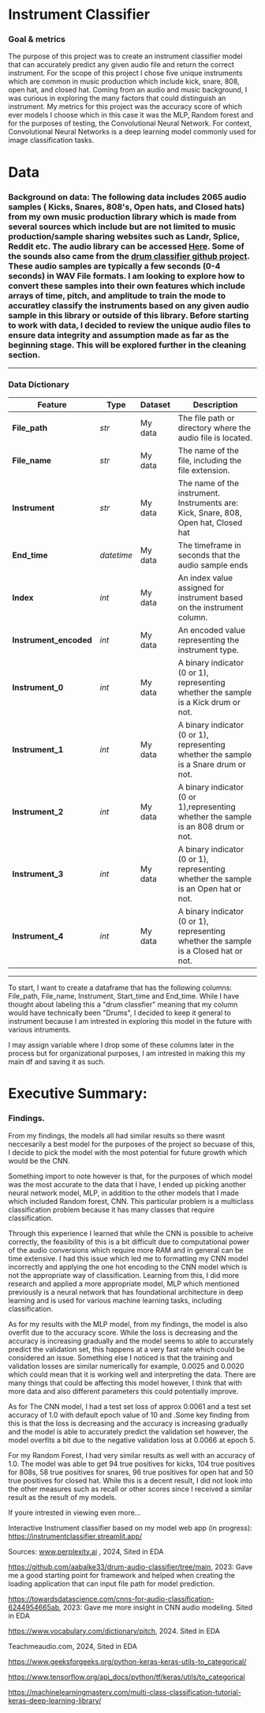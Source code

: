 # Instrument Classifier
### Goal & metrics ###
The purpose of this project was to create an instrument classifier model that can accurately predict any given audio file and return the correct instrument. For the scope of this project I chose five unique instruments which are common in music production which include kick, snare, 808, open hat, and closed hat.  Coming from an audio and music background, I was curious in exploring the many factors that could distinguish an instrument. My metrics for this project was the accuracy score of which ever models I choose which in this case it was the MLP, Random forest and for the purposes of testing, the Convolutional Neural Network. For context, Convolutional Neural Networks is a deep learning model commonly used for image classification tasks.

# Data

 ### Background on data: The following data includes 2065 audio samples ( Kicks, Snares, 808's, Open hats, and Closed hats) from my own music production library which is made from several sources which include but are not limited to music production/sample sharing websites such as Landr, Splice, Reddit etc. The audio library can be accessed [Here](https://drive.google.com/drive/folders/1Dl2wvDMLQip063K0ncE7Anv7zzn25a0L?usp=sharing). Some of the sounds also came from the [drum classifier github project](https://github.com/aabalke33/drum-audio-classifier/tree/main). These audio samples are typically a few seconds (0-4 seconds) in WAV File formats. I am looking to explore how to convert these samples into their own features which include arrays of time, pitch, and amplitude to train the mode to accuratley classify the instruments based on any given audio sample in this library or outside of this library. Before starting to work with data, I decided to review the unique audio files to ensure data integrity and assumption made as far as the beginning stage. This will be explored further in the cleaning section.
---
### Data Dictionary ###


| Feature | Type | Dataset | Description |
|---------|------|---------|-------------|
|**File_path**|*str*| My data | The file path or directory where the audio file is located.|
|**File_name**|*str*| My data | The name of the file, including the file extension. |
|**Instrument**|*str*| My data | The name of the instrument. Instruments are: Kick, Snare, 808, Open hat, Closed hat|
|**End_time**|*datetime*| My data | The timeframe in seconds that the audio sample ends |
|**Index**|*int*| My data | An index value assigned for instrument based on the instrument column. |
|**Instrument_encoded**|*int*| My data | An encoded value representing the instrument type. |
|**Instrument_0**|*int*| My data | A binary indicator (0 or 1), representing whether the sample is a Kick drum or not.|
|**Instrument_1**|*int*| My data | A binary indicator (0 or 1), representing whether the sample is a Snare drum or not. |
|**Instrument_2**|*int*| My data | A binary indicator (0 or 1),representing whether the sample is an 808 drum or not. |
|**Instrument_3**|*int*| My data | A binary indicator (0 or 1), representing whether the sample is an Open hat or not. |
|**Instrument_4**|*int*| My data | A binary indicator (0 or 1), representing whether the sample is a Closed hat or not. |


---

To start, I want to create a dataframe that has the following columns: File_path, File_name, Instrument, Start_time and End_time. While I have
thought about labeling this a "drum classfier" meaning that my column would have technically been "Drums", I decided to keep it general to instrument because I am intrested in exploring this model in the future with various intruments.

I may assign variable where I drop some of these columns later in the process but for organizational purposes, I am intrested in making this my main df and saving it as such.

# Executive Summary:

### Findings.
From my findings, the models all had similar results so there wasnt neccesarily a best model for the purposes of the project so becuase of this, I decide to pick the model with the most potential for future growth which would be the CNN.

Something import to note however is that, for the purposes of which model was the most accurate to the data that I have, I ended up picking another neural network model, MLP, in addition to the other models that I made which included Random forest, CNN. This particular problem is a multiclass classification problem because it has many classes that require classification.

Through this experience I learned that while the CNN is possible to acheive correctly, the feasibility of this is a bit difficult due to computational power of the audio conversions which require more RAM and in general can be time extensive. I had this issue which led me to formatting my CNN model incorrectly and applying the one hot encoding to the CNN model which is not the appropriate way of classification. Learning from this, I did more research and applied a more appropriate model, MLP which mentioned previously is a neural network that has foundational architecture in deep learning and is used for various machine learning tasks, including classification.

As for my results with the MLP model, from my findings, the model is also overfit due to the accuracy score. While the loss is decreasing and the accuracy is increasing gradually and the model seems to able to accurately predict the validation set, this happens at a very fast rate which could be considered an issue. Something else I noticed is that the training and validation losses are similar numerically for example, 0.0025 and 0.0020 which could mean that it is working well and interpreting the data. There are many things that could be affecting this model however, I think that with more data and also different parameters this could potentially improve.

As for The CNN model, I had a test set loss of approx 0.0061 and a test set accuracy of 1.0 with default epoch value of 10 and .Some key finding from this is that the loss is decreasing and the accuracy is increasing gradually and the model is able to accurately predict the validation set however, the model overfits a bit due to the negative validation loss at 0.0066 at epoch 5.

For my Random Forest, I had very similar results as well with an accuracy of 1.0. The model was able to get 94 true positives for kicks, 104 true positives for 808s, 58 true positives for snares, 96 true positives for open hat and 50 true positives for closed hat. While this is a decent result, I did not look into the other measures such as recall or other scores since I received a similar result as the result of my models.


If youre intrested in viewing even more...

Interactive Instrument classifier based on my model web app (in progress): https://instrumentclassifier.streamlit.app/


Sources:
www.perplexity.ai , 2024, Sited in EDA

https://github.com/aabalke33/drum-audio-classifier/tree/main, 2023: Gave me a good starting point for framework and helped when creating the loading application that can input file path for model prediction.

https://towardsdatascience.com/cnns-for-audio-classification-6244954665ab, 2023: Gave me more insight in CNN audio modeling. Sited in EDA

https://www.vocabulary.com/dictionary/pitch, 2024. Sited in EDA

Teachmeaudio.com, 2024, Sited in EDA

https://www.geeksforgeeks.org/python-keras-keras-utils-to_categorical/

https://www.tensorflow.org/api_docs/python/tf/keras/utils/to_categorical

https://machinelearningmastery.com/multi-class-classification-tutorial-keras-deep-learning-library/
